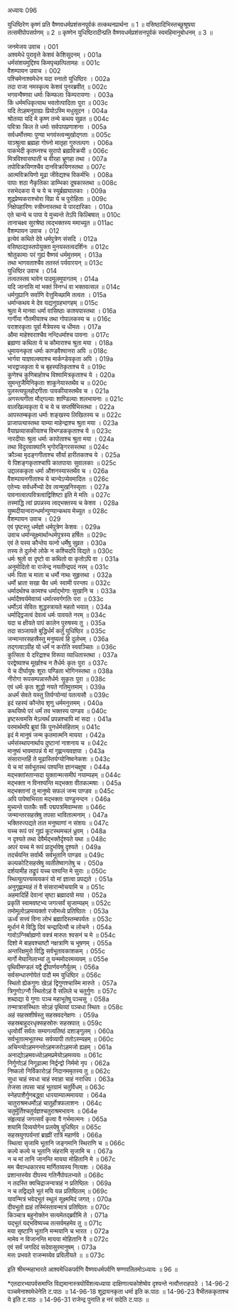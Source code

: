 अध्यायः 096

युधिष्ठिरेण कृष्णं प्रति वैष्णवधर्मप्रशंसनपूर्वकं तत्कथनप्रार्थना ॥ 1 ॥ वसिष्ठादिभिस्तच्छुश्रूषया तत्समीपोपसर्पणम् ॥ 2 ॥ कृष्णेन युधिष्ठिरादीन्प्रति वैष्णवधर्मप्रशंसनपूर्वकं स्वमहिमानुबोधनम् ॥ 3 ॥

जनमेजय उवाच ।	001  
अश्वमेधे पुरावृत्ते केशवं केशिसूदनम् ।	001a  
धर्मसंशयमुद्दिश्य किमपृच्छत्पितामहः ॥	001c  
वैशम्पायन उवाच ।	002  
पश्चिमेनाश्वमेधेन यदा स्नातो युधिष्ठिरः ।	002a  
तदा राजा नमस्कृत्य केशवं पुनरब्रवीत् ॥	002c  
भगवन्वैष्णवा धर्माः किम्फलाः किम्परायणाः ।	003a  
किं धर्ममधिकृत्याथ भवतोत्पादिताः पुरा ॥	003c  
यदि तेऽहमनुग्राह्यः प्रियोऽस्मि मधुसूदन ।	004a  
श्रोतव्या यदि मे कृष्ण तन्मे कथय सुव्रत ॥	004c  
पवित्राः किल ते धर्माः सर्वपापप्रणाशनाः ।	005a  
सर्वधर्मोत्तमाः पुण्या भगवंस्त्वन्मुखोद्गताः ॥	005c  
याञ्श्रुत्वा ब्रह्महा गोघ्नो मातृहा गुरुतल्पगः ।	006a  
पाकभेदी कृतघ्नश्च सुरापो ब्रह्मविक्रयी ॥	006c  
मित्रविश्वासघाती च वीरहा भ्रूणहा तथा ।	007a  
तपोविक्रयिणश्चैव दानविक्रयिणस्तथा ॥	007c  
आत्मविक्रयिणो मूढा जीवेद्यश्च विकर्मभिः ।	008a  
पापाः शठा नैकृतिका डाम्भिका दूषकास्तथा ॥	008c  
रसभेदकरा ये च ये च स्युर्ब्रह्मघातकाः ।	009a  
शूद्रप्रेष्यकराश्चोरा विप्रा ये च पुरोहिताः ॥	009c  
निक्षेपहारिणः स्त्रीघ्नास्तथा ये पारदारिकाः ।	010a  
एते चान्ये च पापा ये मुच्यन्ते तेऽपि किल्बिषात् ॥	010c  
तानाचक्ष्व सुरश्रेष्ठ त्वद्भक्तस्य ममाच्युत ॥	011ac  
वैशम्पायन उवाच ।	012  
इत्येवं कथिते देवे धर्मपुत्रेण संसदि ।	012a  
वसिष्ठाद्यास्तपोयुक्ता मुनयस्तत्वदर्शिनः ॥	012c  
श्रोतुकामाः परं गुह्यं वैष्णवं धर्ममुत्तमम् ।	013a  
तथा भागवताश्चैव ततस्तं पर्यवारयन् ॥	013c  
युधिष्ठिर उवाच ।	014  
तत्वतस्तव भावेन पादमूलमुपागतम् ।	014a  
यदि जानासि मां भक्तं स्निग्धं वा भक्तवत्सल ॥	014c  
धर्मगुह्यानि सर्वाणि वेत्तुमिच्छामि तत्वतः ।	015a  
धर्मान्कथय मे देव यद्यनुग्रहभागहम् ॥	015c  
श्रुता मे मानवा धर्मा वासिष्ठाः काश्यपास्तथा ।	016a  
गार्गीया गौतमीयाश्च तथा गोपालकस्य च ॥	016c  
पराशरकृताः पूर्वा मैत्रेयस्य च धीमतः ।	017a  
औमा माहेश्वराश्चैव नन्दिधर्माश्च पावनाः ॥	017c  
ब्रह्मणा कथिता ये च कौमाराश्च श्रुता मया ।	018a  
धूमायनकृता धर्माः काण्डवैश्वानरा अपि ॥	018c  
भार्गवा याज्ञवल्क्याश्च मार्कण्डेयकृता अपि ।	019a  
भारद्वाजकृता ये च बृहस्पतिकृताश्च ये ॥	019c  
कुणेश्च कुणिबाहोश्च विश्वामित्रकृताश्च ये ।	020a  
सुमन्तुजैमिनिकृताः शाकुनेयास्तथैव च ॥	020c  
पुलस्त्यपुलहोद्गीताः पावकीयास्तथैव च ।	021a  
अगस्त्यगीता मौद्गल्याः शाण्डिल्याः शलभायनाः ॥	021c  
वालखिल्यकृता ये च ये च सप्तर्षिभिस्तथा ।	022a  
आपस्तम्बकृता धर्माः शङ्खस्य लिखितस्य च ॥	022c  
प्राजापत्यास्तथा याम्या माहेन्द्राश्च श्रुता मया ।	023a  
वैयाघ्रव्यासकीयाश्च विभण्डककृताश्च ये ॥	023c  
नारदीयाः श्रुता धर्माः कापोताश्च श्रुता मया ।	024a  
तथा विदुरवाक्यानि भृगोरङ्गिरसस्तथा ॥	024c  
क्रौञ्चा मृदङ्गगीताश्च सौर्या हारीतकाश्च ये ।	025a  
ये पिशङ्गकृताश्चापि कातपायाः सुवालकाः ॥	025c  
उद्दालककृता धर्मा औशनस्यास्तथैव च ।	026a  
वैशम्पायनगीताश्च ये चान्येऽप्येवमादितः ॥	026c  
एतेभ्यः सर्वधर्मेभ्यो देव त्वन्मुखनिस्सृताः ।	027a  
पावनात्वात्पवित्रत्वाद्विशिष्टा इति मे मतिः ॥	027c  
तस्माद्धि त्वां प्रपन्नस्य त्वद्भक्तस्य च केशव ।	028a  
युष्मदीयान्वरान्धर्मान्पुण्यान्कथय मेच्युत ॥	028c  
वैशम्पायन उवाच ।	029  
एवं पृष्टस्तु धर्मज्ञो धर्मपुत्रेण केशवः ।	029a  
उवाच धर्मान्सूक्ष्मार्थान्धर्मपुत्रस्य हर्षितः ॥	029c  
एवं ते यस्य कौन्तेय यत्नो धर्मेषु सुव्रत ।	030a  
तस्य ते दुर्लभो लोके न कश्चिदपि विद्यते ॥	030c  
धर्मः श्रुतो वा दृष्टो वा कथितो वा कृतोऽपि वा ।	031a  
अनुमोदितो वा राजेन्द्र नयतीन्द्रपदं नरम् ॥	031c  
धर्मः पिता च माता च धर्मो नाथः सुहृत्तथा ।	032a  
धर्मो भ्राता सखा चैव धर्मः स्वामी परन्तप ॥	032c  
धर्मादर्थश्च कामश्च धर्माद्भोगाः सुखानि च ।	033a  
धर्मादैश्वर्यमेवाग्र्यं धर्मात्स्वर्गगतिः परा ॥	033c  
धर्मोऽयं सेवितः शुद्धस्त्रायते महतो भयात् ।	034a  
धर्माद्द्विजत्वं देवत्वं धर्मः पावयते नरम् ॥	034c  
यदा च क्षीयते पापं कालेन पुरुषस्य तु ।	035a  
तदा सञ्जायते बुद्धिर्धर्मं कर्तुं युधिष्ठिर ॥	035c  
जन्मान्तरसहस्रैस्तु मनुष्यत्वं हि दुर्लभम् ।	036a  
तद्गत्वाऽपीह यो धर्मं न करोति स्ववञ्चितः ॥	036c  
कुत्सिता ये दरिद्राश्च विरूपा व्याधितास्तथा ।	037a  
परद्वेष्याश्च मूर्खाश्च न तैर्धर्मः कृतः पुरा ॥	037c  
ये च दीर्घायुषः शूराः पण्डिता भोगिनस्तथा ॥	038a  
नीरोगा रूपसम्पन्नास्तैर्धर्मः सुकृतः पुरा ॥	038c  
एवं धर्मः कृतः शुद्धो नयते गतिमुत्तमाम् ।	039a  
अधर्मं सेवते यस्तु तिर्यग्योन्यां पतत्यसौ ॥	039c  
इदं रहस्यं कौन्तेय शृणु धर्ममनुत्तमम् ।	040a  
कथयिष्ये परं धर्मं तव भक्तस्य पाण्डव ॥	040c  
इष्टस्त्वमसि मेऽत्यर्थं प्रपन्नश्चापि मां सदा ।	041a  
परमार्थमपि ब्रूयां किं पुनर्धर्मसंहिताम् ॥	041c  
इदं मे मानुषं जन्म कृतमात्मनि मायया ।	042a  
धर्मसंस्थापनार्थाय दुष्टानां नाशनाय च ॥	042c  
मानुष्यं भावमापन्नं ये मां गृह्णन्त्यवज्ञया ।	043a  
संसारान्तर्हि ते मूढास्तिर्यग्योनिष्वनेकशः ॥	043c  
ये च मां सर्वभूतस्थं पश्यन्ति ज्ञानचक्षुषा ।	044a  
मद्भक्तांस्तान्सदा युक्तान्मत्समीपं नयाम्यहम् ॥	044c  
मद्भक्ता न विनश्यन्ति मद्भक्ता वीतकल्मषाः ।	045a  
मद्भक्तानां तु मानुष्ये सफलं जन्म पाण्डव ॥	045c  
अपि पापेष्वभिरता मद्भक्ताः पाण्डुनन्दन ।	046a  
मुच्यन्ते पातकैः सर्वैः पद्मपत्रमिवाम्भसा ॥	046c  
जन्मान्तरसहस्रेषु तपसा भावितात्मनाम् ।	047a  
भक्तिरुत्पद्यते तात मनुष्याणां न संशयः ॥	047c  
यच्च रूपं परं गुह्यं कूटस्थमचलं ध्रुवम् ।	048a  
न दृश्यते तथा देवैर्मद्भक्तैर्दृश्यते यथा ॥	048c  
अपरं यच्च मे रूपं प्रादुर्भावेषु दृश्यते ।	049a  
तदर्चयन्ति सर्वार्थैः सर्वभूतानि पाण्डव ॥	049c  
कल्पकोटिसहस्रेषु व्यतीतेष्वागतेषु च ।	050a  
दर्शयामीह तद्रूपं यच्च पश्यन्ति मे सुराः ॥	050c  
स्थित्युत्पत्त्यव्ययकरं यो मां ज्ञात्वा प्रपद्यते ।	051a  
अनुगृह्णाम्यहं तं वै संसारान्मोचयामि च ॥	051c  
अहमादिर्हि देवानां सृष्टा ब्रह्मादयो मया ।	052a  
प्रकृतिं स्वामवष्टभ्य जगत्सर्वं सृजाम्यहम् ॥	052c  
तमोमूलोऽहमव्यक्तो रजोमध्ये प्रतिष्ठितः ।	053a  
ऊर्ध्वं सत्त्वं विना लोभं ब्रह्मादिस्तम्बपर्यतः ॥	053c  
मूर्धानं मे विद्धि दिवं चन्द्रादित्यौ च लोचने ।	054a  
गावोऽग्निर्बाह्मणो वक्त्रं मारुतः श्वसनं च मे ॥	054c  
दिशो मे बाहवश्चाष्टौ नक्षत्राणि च भूषणम् ।	055a  
अन्तरिक्षमुरो विद्धि सर्वभूतावकाशकम् ।	055c  
मार्गो मेघानिलाभ्यां तु यन्ममोदरमव्ययम् ॥	055e  
पृथिवीमण्डलं यद्वै द्वीपार्णवनगैर्युतम् ।	056a  
सर्वसन्धारणोपेतं पादौ मम युधिष्ठिर ॥	056c  
स्थितो ह्येकगुणः खेऽहं द्विगुणश्चास्मि मारुते ।	057a  
त्रिगुणोऽग्नौ स्थितोऽहं वै सलिले च चतुर्गुणः ॥	057c  
शब्दाद्या ये गुणाः पञ्च महाभूतेषु पञ्चसु ।	058a  
तन्मात्रासंस्थितः सोऽहं पृथिव्यां पञ्चधा स्थितः ॥	058c  
अहं सहस्रशीर्षस्तु सहस्रवदनेक्षणः ।	059a  
सहस्रबाहूदरधृक्सहस्रोरुः सहस्रपात् ॥	059c  
धृत्वोर्वीं सर्वतः सम्यगत्यतिष्ठं दशाङ्गुलम् ।	060a  
सर्वभूतात्मभूतस्थः सर्वव्यापी ततोऽस्म्यहम् ॥	060c  
अचिन्त्योऽहमनन्तोऽहमजरोऽहमजो ह्यहम् ।	061a  
अनाद्योऽहमवध्योऽहमप्रमेयोऽहमव्ययः ॥	061c  
निर्गुणोऽहं निगूढात्मा निर्द्वन्द्वो निर्ममो नृप ।	062a  
निष्कलो निर्विकारोऽहं निदानममृतस्य तु ॥	062c  
सुधा चाहं स्वधा चाहं स्वाहा चाहं नराधिप ।	063a  
तेजसा तपसा चाहं भूतग्रामं चतुर्विधम् ॥	063c  
स्नेहपाशैर्गुणबद्ध्वा धारयाम्यात्ममायया ।	064a  
चातुराश्रमधर्मोऽहं चातुर्होत्रफलाशनः ।	064c  
चतुर्मूर्तिश्चतुर्यज्ञश्चतुराश्रमभावनः ॥	064e  
संहृत्याहं जगत्सर्वं कृत्वा वै गर्भमात्मनः ।	065a  
शयामि दिव्ययोगेन प्रलयेषु युधिष्ठिर ॥	065c  
सहस्रयुगपर्यन्तां ब्राह्मीं रात्रिं महार्णवे ।	066a  
स्थित्वा सृजामि भूतानि जङ्गमानि स्थिराणि च ॥	066c  
कल्पे कल्पे च भूतानि संहरामि सृजामि च ।	067a  
न च मां तानि जानन्ति मायया मोहितानि मे ॥	067c  
मम चैवान्धकारस्य मार्गितव्यस्य नित्यशः ।	068a  
प्रशान्तस्येव दीपस्य गतिर्नैपोपलभ्यते ॥	068c  
न तदस्ति क्वचिद्राजन्यत्राहं न प्रतिष्ठितः ।	069a  
न च तद्विद्यते भूतं मयि यन्न प्रतिष्ठितम् ॥	069c  
यावन्मित्रं भवेद्भूतं स्थूलं सूक्ष्ममिदं जगत् ।	070a  
दीवभूतो ह्यहं तस्मिंस्तावन्मात्रं प्रतिष्ठितः ॥	070c  
किञ्चात्र बहुनोक्तेन सत्यमेतद्ब्रवीमि ते ।	071a  
यद्भूतं यद्भविष्यच्च तत्सर्वमहमेव तु ॥	071c  
मया सृष्टानि भूतानि मन्मयानि च भारत ।	072a  
मामेव न विजानन्ति मायया मोहितानि वै ॥	072c  
एवं सर्वं जगदिदं सदेवासुरमानुषम् ।	073a  
मत्तः प्रभवते राजन्मय्येव प्रविलीयते ॥ ॥	073c  

इति श्रीमन्महाभारते आश्वमेधिकपर्वणि वैष्णवधर्मपर्वणि षण्णवतितमोऽध्यायः ॥ 96 ॥

*एतदारभ्यापर्वसमाप्ति विद्यमानास्त्रयोविंशत्यध्याया दाक्षिणात्यकोशेष्वेव दृश्यन्ते नत्वौत्तराहपाठे । 
14-96-2 पञ्चमेनाश्वमेधेनेति ट.पाठः ॥ 14-96-18 शूद्रायनकृता धर्मा इति क.पाठः ॥ 14-96-23 वैभीतककृताश्च ये इति ट.पाठः ॥ 14-96-31 राजेन्द्र पुनाति ह नरं सदेति ट.पाठः ॥
